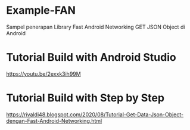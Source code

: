 # Example-FAN
Sampel penerapan Library Fast Android Networking GET JSON Object di Android

# Tutorial Build with Android Studio
https://youtu.be/2exxk3ih99M

# Tutorial Build with Step by Step
https://rivaldi48.blogspot.com/2020/08/Tutorial-Get-Data-Json-Object-dengan-Fast-Android-Networking.html
